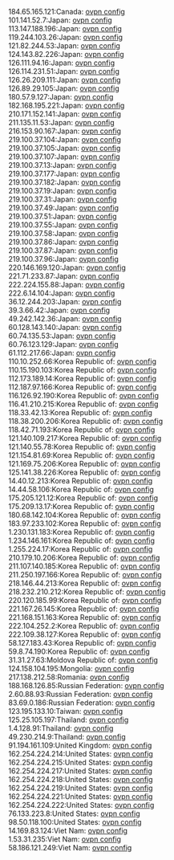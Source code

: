 184.65.165.121:Canada: [ovpn config](vpn/184_65_165_121.ovpn)  
101.141.52.7:Japan: [ovpn config](vpn/101_141_52_7.ovpn)  
113.147.188.196:Japan: [ovpn config](vpn/113_147_188_196.ovpn)  
119.244.103.26:Japan: [ovpn config](vpn/119_244_103_26.ovpn)  
121.82.244.53:Japan: [ovpn config](vpn/121_82_244_53.ovpn)  
124.143.82.226:Japan: [ovpn config](vpn/124_143_82_226.ovpn)  
126.111.94.16:Japan: [ovpn config](vpn/126_111_94_16.ovpn)  
126.114.231.51:Japan: [ovpn config](vpn/126_114_231_51.ovpn)  
126.26.209.111:Japan: [ovpn config](vpn/126_26_209_111.ovpn)  
126.89.29.105:Japan: [ovpn config](vpn/126_89_29_105.ovpn)  
180.57.9.127:Japan: [ovpn config](vpn/180_57_9_127.ovpn)  
182.168.195.221:Japan: [ovpn config](vpn/182_168_195_221.ovpn)  
210.171.152.141:Japan: [ovpn config](vpn/210_171_152_141.ovpn)  
211.135.11.53:Japan: [ovpn config](vpn/211_135_11_53.ovpn)  
216.153.90.167:Japan: [ovpn config](vpn/216_153_90_167.ovpn)  
219.100.37.104:Japan: [ovpn config](vpn/219_100_37_104.ovpn)  
219.100.37.105:Japan: [ovpn config](vpn/219_100_37_105.ovpn)  
219.100.37.107:Japan: [ovpn config](vpn/219_100_37_107.ovpn)  
219.100.37.13:Japan: [ovpn config](vpn/219_100_37_13.ovpn)  
219.100.37.177:Japan: [ovpn config](vpn/219_100_37_177.ovpn)  
219.100.37.182:Japan: [ovpn config](vpn/219_100_37_182.ovpn)  
219.100.37.19:Japan: [ovpn config](vpn/219_100_37_19.ovpn)  
219.100.37.31:Japan: [ovpn config](vpn/219_100_37_31.ovpn)  
219.100.37.49:Japan: [ovpn config](vpn/219_100_37_49.ovpn)  
219.100.37.51:Japan: [ovpn config](vpn/219_100_37_51.ovpn)  
219.100.37.55:Japan: [ovpn config](vpn/219_100_37_55.ovpn)  
219.100.37.58:Japan: [ovpn config](vpn/219_100_37_58.ovpn)  
219.100.37.86:Japan: [ovpn config](vpn/219_100_37_86.ovpn)  
219.100.37.87:Japan: [ovpn config](vpn/219_100_37_87.ovpn)  
219.100.37.96:Japan: [ovpn config](vpn/219_100_37_96.ovpn)  
220.146.169.120:Japan: [ovpn config](vpn/220_146_169_120.ovpn)  
221.71.233.87:Japan: [ovpn config](vpn/221_71_233_87.ovpn)  
222.224.155.88:Japan: [ovpn config](vpn/222_224_155_88.ovpn)  
222.6.14.104:Japan: [ovpn config](vpn/222_6_14_104.ovpn)  
36.12.244.203:Japan: [ovpn config](vpn/36_12_244_203.ovpn)  
39.3.66.42:Japan: [ovpn config](vpn/39_3_66_42.ovpn)  
49.242.142.36:Japan: [ovpn config](vpn/49_242_142_36.ovpn)  
60.128.143.140:Japan: [ovpn config](vpn/60_128_143_140.ovpn)  
60.74.135.53:Japan: [ovpn config](vpn/60_74_135_53.ovpn)  
60.76.123.129:Japan: [ovpn config](vpn/60_76_123_129.ovpn)  
61.112.217.66:Japan: [ovpn config](vpn/61_112_217_66.ovpn)  
110.10.252.66:Korea Republic of: [ovpn config](vpn/110_10_252_66.ovpn)  
110.15.190.103:Korea Republic of: [ovpn config](vpn/110_15_190_103.ovpn)  
112.173.189.14:Korea Republic of: [ovpn config](vpn/112_173_189_14.ovpn)  
112.187.97.166:Korea Republic of: [ovpn config](vpn/112_187_97_166.ovpn)  
116.126.92.190:Korea Republic of: [ovpn config](vpn/116_126_92_190.ovpn)  
116.41.210.215:Korea Republic of: [ovpn config](vpn/116_41_210_215.ovpn)  
118.33.42.13:Korea Republic of: [ovpn config](vpn/118_33_42_13.ovpn)  
118.38.200.206:Korea Republic of: [ovpn config](vpn/118_38_200_206.ovpn)  
118.42.71.193:Korea Republic of: [ovpn config](vpn/118_42_71_193.ovpn)  
121.140.109.217:Korea Republic of: [ovpn config](vpn/121_140_109_217.ovpn)  
121.140.55.78:Korea Republic of: [ovpn config](vpn/121_140_55_78.ovpn)  
121.154.81.69:Korea Republic of: [ovpn config](vpn/121_154_81_69.ovpn)  
121.169.75.206:Korea Republic of: [ovpn config](vpn/121_169_75_206.ovpn)  
125.141.38.226:Korea Republic of: [ovpn config](vpn/125_141_38_226.ovpn)  
14.40.12.213:Korea Republic of: [ovpn config](vpn/14_40_12_213.ovpn)  
14.44.58.106:Korea Republic of: [ovpn config](vpn/14_44_58_106.ovpn)  
175.205.121.12:Korea Republic of: [ovpn config](vpn/175_205_121_12.ovpn)  
175.209.13.17:Korea Republic of: [ovpn config](vpn/175_209_13_17.ovpn)  
180.68.142.104:Korea Republic of: [ovpn config](vpn/180_68_142_104.ovpn)  
183.97.233.102:Korea Republic of: [ovpn config](vpn/183_97_233_102.ovpn)  
1.230.131.183:Korea Republic of: [ovpn config](vpn/1_230_131_183.ovpn)  
1.234.146.161:Korea Republic of: [ovpn config](vpn/1_234_146_161.ovpn)  
1.255.224.17:Korea Republic of: [ovpn config](vpn/1_255_224_17.ovpn)  
210.179.10.206:Korea Republic of: [ovpn config](vpn/210_179_10_206.ovpn)  
211.107.140.185:Korea Republic of: [ovpn config](vpn/211_107_140_185.ovpn)  
211.250.197.166:Korea Republic of: [ovpn config](vpn/211_250_197_166.ovpn)  
218.146.44.213:Korea Republic of: [ovpn config](vpn/218_146_44_213.ovpn)  
218.232.210.212:Korea Republic of: [ovpn config](vpn/218_232_210_212.ovpn)  
220.120.185.99:Korea Republic of: [ovpn config](vpn/220_120_185_99.ovpn)  
221.167.26.145:Korea Republic of: [ovpn config](vpn/221_167_26_145.ovpn)  
221.168.151.163:Korea Republic of: [ovpn config](vpn/221_168_151_163.ovpn)  
222.104.252.2:Korea Republic of: [ovpn config](vpn/222_104_252_2.ovpn)  
222.109.38.127:Korea Republic of: [ovpn config](vpn/222_109_38_127.ovpn)  
58.127.183.43:Korea Republic of: [ovpn config](vpn/58_127_183_43.ovpn)  
59.8.74.190:Korea Republic of: [ovpn config](vpn/59_8_74_190.ovpn)  
31.31.27.63:Moldova Republic of: [ovpn config](vpn/31_31_27_63.ovpn)  
124.158.104.195:Mongolia: [ovpn config](vpn/124_158_104_195.ovpn)  
217.138.212.58:Romania: [ovpn config](vpn/217_138_212_58.ovpn)  
188.168.126.85:Russian Federation: [ovpn config](vpn/188_168_126_85.ovpn)  
2.60.88.93:Russian Federation: [ovpn config](vpn/2_60_88_93.ovpn)  
83.69.0.186:Russian Federation: [ovpn config](vpn/83_69_0_186.ovpn)  
123.195.133.10:Taiwan: [ovpn config](vpn/123_195_133_10.ovpn)  
125.25.105.197:Thailand: [ovpn config](vpn/125_25_105_197.ovpn)  
1.4.128.91:Thailand: [ovpn config](vpn/1_4_128_91.ovpn)  
49.230.214.9:Thailand: [ovpn config](vpn/49_230_214_9.ovpn)  
91.194.161.109:United Kingdom: [ovpn config](vpn/91_194_161_109.ovpn)  
162.254.224.214:United States: [ovpn config](vpn/162_254_224_214.ovpn)  
162.254.224.215:United States: [ovpn config](vpn/162_254_224_215.ovpn)  
162.254.224.217:United States: [ovpn config](vpn/162_254_224_217.ovpn)  
162.254.224.218:United States: [ovpn config](vpn/162_254_224_218.ovpn)  
162.254.224.219:United States: [ovpn config](vpn/162_254_224_219.ovpn)  
162.254.224.221:United States: [ovpn config](vpn/162_254_224_221.ovpn)  
162.254.224.222:United States: [ovpn config](vpn/162_254_224_222.ovpn)  
76.133.223.8:United States: [ovpn config](vpn/76_133_223_8.ovpn)  
98.50.118.100:United States: [ovpn config](vpn/98_50_118_100.ovpn)  
14.169.83.124:Viet Nam: [ovpn config](vpn/14_169_83_124.ovpn)  
1.53.31.235:Viet Nam: [ovpn config](vpn/1_53_31_235.ovpn)  
58.186.121.249:Viet Nam: [ovpn config](vpn/58_186_121_249.ovpn)  
